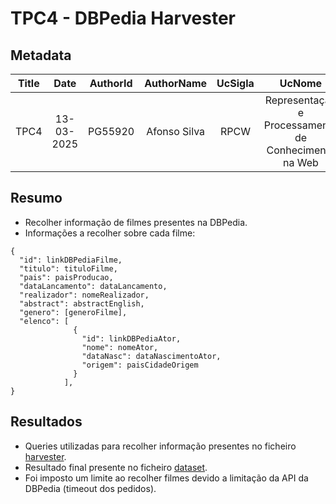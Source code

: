 # TPC4 - DBPedia Harvester

## Metadata

| Title |    Date    | AuthorId |  AuthorName  | UcSigla |                        UcNome                        |
| :---: | :--------: | :------: | :----------: | :-----: | :--------------------------------------------------: |
| TPC4  | 13-03-2025 | PG55920  | Afonso Silva |  RPCW   | Representação e Processamento de Conhecimento na Web |

## Resumo

- Recolher informação de filmes presentes na DBPedia.
- Informações a recolher sobre cada filme:

```
{
  "id": linkDBPediaFilme,
  "titulo": tituloFilme,
  "pais": paisProducao,
  "dataLancamento": dataLancamento,
  "realizador": nomeRealizador,
  "abstract": abstractEnglish,
  "genero": [generoFilme],
  "elenco": [
              {
                "id": linkDBPediaAtor,
                "nome": nomeAtor,
                "dataNasc": dataNascimentoAtor,
                "origem": paisCidadeOrigem
              }
            ],
}
```

## Resultados

- Queries utilizadas para recolher informação presentes no ficheiro [harvester](./harvester.py).
- Resultado final presente no ficheiro [dataset](./dataset.json).
- Foi imposto um limite ao recolher filmes devido a limitação da API da DBPedia (timeout dos pedidos).
